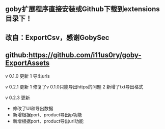 ## goby扩展程序直接安装或Github下载到extensions目录下！
## 改自：ExportCsv，感谢GobySec
## github:https://github.com/i11us0ry/goby-ExportAssets

v 0.1.0 更新
1 导出urls

v 0.2.1 更新
1 修复了v 0.1.0只能导出https的问题
2 新增了txt导出格式

v 0.2.3 更新
- 修改了UI和导出数据
- 新增根据port、product导出ip功能
- 新增根据port、product导出url功能
